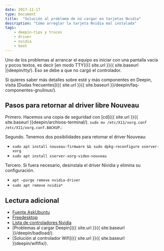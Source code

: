 ```yaml
---
date: 2017-11-17
type: Document
title:  "Solución al problema de no cargar en tarjetas Nvidia"
description: "Cómo arreglar la tarjeta Nvidia mal instalada"
tags:
    - deepin-tips y trucos
    - driver
    - nvidia
    - boot
---
```

Uno de los problemas al arrancar el equipo es iniciar con una pantalla vacía y pocos textos, es decir [en modo TTY]({{ site.url }}{{ site.baseurl }}deepin/tty/). Eso se debe a que no cargó el controlador.

Si quieres saber más detalles sobre esté y más componentes en Deepin, visita [Dudas frecuentes]({{ site.url }}{{ site.baseurl }}/deepin/faq-componentes-gnulinux/).

## Pasos para retornar al driver libre Nouveau
Primero. Hacemos una copia de seguridad con [cd]({{ site.url }}{{ site.baseurl }}deepin/archivos-terminal/). `sudo mv /etc/X11/xorg.conf /etc/X11/xorg.conf.BACKUP`.:

Segundo. Tenemos dos posibilidades para retomar el driver Nouveau:
* `sudo apt install nouveau-firmware && sudo dpkg-reconfigure xserver-xorg`
* `sudo apt install xserver-xorg-video-nouveau`

Tercero. Si fuera necesario, desinstala el driver Nividia y elimina su configuración.
* `apt —purge remove nvidia-driver`
* `sudo apt remove nvidia*`

## Lectura adicional
* [Fuente AskUbuntu](https://askubuntu.com/questions/12937/remove-nvidia-driver-and-go-back-to-nouveau)
* [Freedesktop](https://nouveau.freedesktop.org/wiki/DebianInstall/)
* [Lista de controladores Nvidia](http://www.nvidia.com/object/unix.html)
* [Problemas al cargar Deepin]({{ site.url }}{{ site.baseurl }}/deepin/badload/).
* [Solución al controlador Wifi]({{ site.url }}{{ site.baseurl }}deepin/wififix/).
